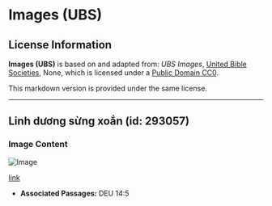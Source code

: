 # Images (UBS)

## License Information

**Images (UBS)** is based on and adapted from: _UBS Images_, [United Bible Societies](https://unitedbiblesocieties.org/), None, which is licensed under a [Public Domain CC0](https://creativecommons.org/public-domain/cc0/).

This markdown version is provided under the same license.



--------------------------------

## Linh dương sừng xoắn (id: 293057)

### Image Content

![Image](https://cdn.aquifer.bible/aquifer-content/resources/Media/WEB-0006_addax.jpg)

[link](https://cdn.aquifer.bible/aquifer-content/resources/Media/WEB-0006_addax.jpg)

* **Associated Passages:** DEU 14:5

